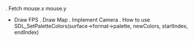 . Fetch mouse.x mouse.y
+ Draw FPS
. Draw Map
. Implement Camera
. How to use SDL_SetPaletteColors(surface->format->palette, newColors, startIndex, endIndex)